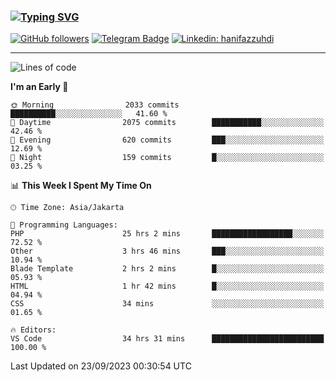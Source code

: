 ### [![Typing SVG](https://readme-typing-svg.herokuapp.com?font=lato&size=22&lines=Hi+There+👋)](https://git.io/typing-svg) 

[![GitHub followers](https://img.shields.io/github/followers/hanifazzuhdi?label=Follow&style=social)](https://github.com/hanifazzuhdi/?tab=follow) 
[![Telegram Badge](https://img.shields.io/badge/-hanif0198-blue?style=social&logo=telegram&link=https://www.t.me/hanif0198/)](https://www.t.me/hanif0198/) 
[![Linkedin: hanifazzuhdi](https://img.shields.io/badge/-hanifazzuhdi-blue?style=flat-square&logo=Linkedin&logoColor=white&link=https://www.linkedin.com/in/hanif-az-zuhdi-69688019b/)](https://www.linkedin.com/in/hanif-az-zuhdi-69688019b/) 

<hr/>

<!--START_SECTION:waka-->
![Lines of code](https://img.shields.io/badge/From%20Hello%20World%20I%27ve%20Written-31.2%20million%20lines%20of%20code-blue)

**I'm an Early 🐤** 

```text
🌞 Morning                2033 commits        ██████████░░░░░░░░░░░░░░░   41.60 % 
🌆 Daytime                2075 commits        ███████████░░░░░░░░░░░░░░   42.46 % 
🌃 Evening                620 commits         ███░░░░░░░░░░░░░░░░░░░░░░   12.69 % 
🌙 Night                  159 commits         █░░░░░░░░░░░░░░░░░░░░░░░░   03.25 % 
```


📊 **This Week I Spent My Time On** 

```text
🕑︎ Time Zone: Asia/Jakarta

💬 Programming Languages: 
PHP                      25 hrs 2 mins       ██████████████████░░░░░░░   72.52 % 
Other                    3 hrs 46 mins       ███░░░░░░░░░░░░░░░░░░░░░░   10.94 % 
Blade Template           2 hrs 2 mins        █░░░░░░░░░░░░░░░░░░░░░░░░   05.93 % 
HTML                     1 hr 42 mins        █░░░░░░░░░░░░░░░░░░░░░░░░   04.94 % 
CSS                      34 mins             ░░░░░░░░░░░░░░░░░░░░░░░░░   01.65 % 

🔥 Editors: 
VS Code                  34 hrs 31 mins      █████████████████████████   100.00 % 
```


 Last Updated on 23/09/2023 00:30:54 UTC
<!--END_SECTION:waka-->
